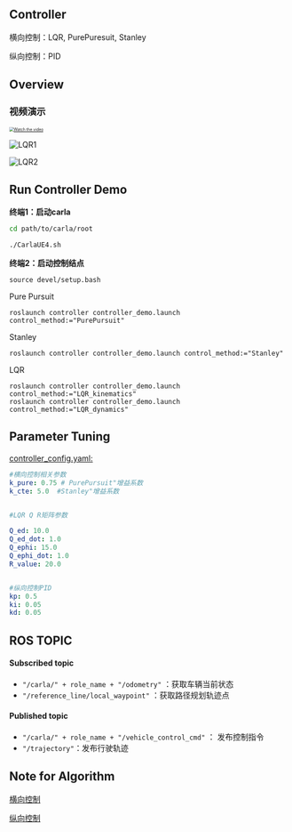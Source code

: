 ## Controller

横向控制：LQR, PurePuresuit, Stanley

纵向控制：PID



## Overview

### 视频演示

[<img src="https://gitee.com/czjaixuexi/typora_pictures/raw/master/img/202306202119623.png" alt="Watch the video" style="zoom: 50%;" />](https://www.bilibili.com/video/BV1uW4y1D72M/?vd_source=146dad479b5c1bce6dc702c57b43829a)



![LQR1](../figure/LQR1.gif)

![LQR2](../figure/LQR2.gif)



### 

## Run Controller Demo

**终端1：启动carla**

```bash
cd path/to/carla/root

./CarlaUE4.sh
```

**终端2：启动控制结点**

```
source devel/setup.bash
```

Pure Pursuit

```
roslaunch controller controller_demo.launch control_method:="PurePursuit"
```

Stanley

```
roslaunch controller controller_demo.launch control_method:="Stanley"
```

LQR

```
roslaunch controller controller_demo.launch control_method:="LQR_kinematics"
roslaunch controller controller_demo.launch control_method:="LQR_dynamics"
```



## Parameter Tuning

[controller_config.yaml:](./config/controller_config.yaml)

```yaml
#横向控制相关参数
k_pure: 0.75 # PurePursuit"增益系数
k_cte: 5.0  #Stanley"增益系数


#LQR Q R矩阵参数

Q_ed: 10.0
Q_ed_dot: 1.0
Q_ephi: 15.0
Q_ephi_dot: 1.0
R_value: 20.0


#纵向控制PID
kp: 0.5
ki: 0.05
kd: 0.05
```



## ROS TOPIC

#### Subscribed topic

- `"/carla/" + role_name + "/odometry"`  ：获取车辆当前状态
- `"/reference_line/local_waypoint"` ：获取路径规划轨迹点



#### Published topic

- `"/carla/" + role_name + "/vehicle_control_cmd"` ： 发布控制指令
- `"/trajectory"`：发布行驶轨迹



## Note for Algorithm 

[横向控制](https://github.com/czjaixuexi/Control/blob/main/note/%E6%A8%AA%E5%90%91%E6%8E%A7%E5%88%B6.md)

[纵向控制](https://github.com/czjaixuexi/Control/blob/main/note/%E7%BA%B5%E5%90%91%E6%8E%A7%E5%88%B6.md)

